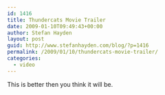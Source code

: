 ```yaml
---
id: 1416
title: Thundercats Movie Trailer
date: 2009-01-10T09:49:43+00:00
author: Stefan Hayden
layout: post
guid: http://www.stefanhayden.com/blog/?p=1416
permalink: /2009/01/10/thundercats-movie-trailer/
categories:
  - video
---
```

This is better then you think it will be.

<object width="425" height="344"><param name="movie" value="http://www.youtube.com/v/fb50GMmY5nk&hl=en&fs=1"></param><param name="allowFullScreen" value="true"></param><param name="allowscriptaccess" value="always"></param><embed src="http://www.youtube.com/v/fb50GMmY5nk&hl=en&fs=1" type="application/x-shockwave-flash" allowscriptaccess="always" allowfullscreen="true" width="425" height="344"></embed></object>
